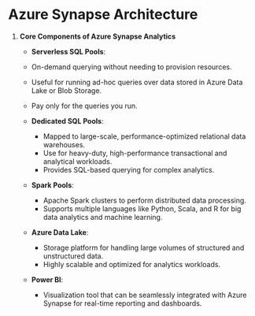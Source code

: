 # Azure Synapse Architecture

1. **Core Components of Azure Synapse Analytics**
   
    - **Serverless SQL Pools**:
     - On-demand querying without needing to provision resources.
     - Useful for running ad-hoc queries over data stored in Azure Data Lake or Blob Storage.
     - Pay only for the queries you run.

   - **Dedicated SQL Pools**:  
     - Mapped to large-scale, performance-optimized relational data warehouses.
     - Use for heavy-duty, high-performance transactional and analytical workloads.
     - Provides SQL-based querying for complex analytics.
   
  
   
   - **Spark Pools**:  
     - Apache Spark clusters to perform distributed data processing.
     - Supports multiple languages like Python, Scala, and R for big data analytics and machine learning.
   
   - **Azure Data Lake**:  
     - Storage platform for handling large volumes of structured and unstructured data.
     - Highly scalable and optimized for analytics workloads.
   
   - **Power BI**:  
     - Visualization tool that can be seamlessly integrated with Azure Synapse for real-time reporting and dashboards.
